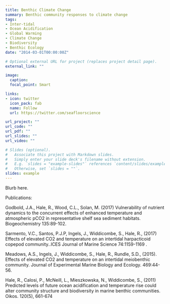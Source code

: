 ```yaml
---
title: Benthic Climate Change
summary: Benthic community responses to climate change
tags:
- Inter-tidal
- Ocean Acidification
- Global Warming
- Climate Change
- Biodiversity
- Benthic Ecology
date: "2014-03-01T00:00:00Z"

# Optional external URL for project (replaces project detail page).
external_link: ""

image:
  caption: 
  focal_point: Smart

links:
- icon: twitter
  icon_pack: fab
  name: Follow
  url: https://twitter.com/seafloorscience

url_project: ""
url_code: ""
url_pdf: ""
url_slides: ""
url_video: ""

# Slides (optional).
#   Associate this project with Markdown slides.
#   Simply enter your slide deck's filename without extension.
#   E.g. `slides = "example-slides"` references `content/slides/example-slides.md`.
#   Otherwise, set `slides = ""`.
slides: example
---
```


Blurb here.

Publications:

Godbold, J.A., Hale, R., Wood, C.L., Solan, M. (2017) Vulnerability of nutrient dynamics to the concurrent effects of enhanced temperature and atmospheric pCO2 in representative shelf sea sediment habitats. Biogeochemistry 135:89-102.

Sarmento, V.C., Santos, P.J.P, Ingels, J., Widdicombe, S., Hale, R., (2017) Effects of elevated CO2 and temperature on an intertidal harpacticoid copepod community..ICES Journal of Marine Science 74:1159-1169 .

Meadows, A.S., Ingels, J., Widdicombe, S., Hale, R., Rundle, S.D., (2015). Effects of elevated CO2 and temperature on an intertidal meiobenthic community. Journal of Experimental Marine Biology and Ecology. 469:44-56.

Hale, R., Calosi, P., McNeill, L., Mieszkowska, N., Widdicombe, S., (2011) Predicted levels of future ocean acidification and temperature rise could alter community structure and biodiversity in marine benthic communities. Oikos. 120(5), 661-674 
